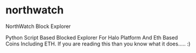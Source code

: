 # northwatch
NorthWatch Block Explorer

Python Script Based Blocked Explorer For Halo Platform And Eth Based Coins Including ETH.
If you are reading this than you know what it does..... :)


